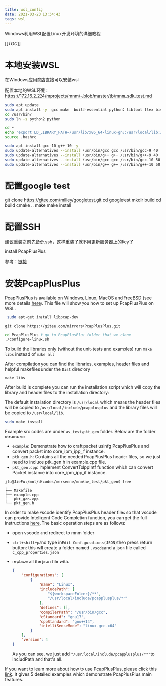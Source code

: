 ```yaml
---
title: wsl_config
date: 2021-03-23 13:34:43
tags: wsl
---
```




Windows利用WSL配置Linux开发环境的详细教程

[[_TOC_]]

<!--more-->

# 本地安装WSL

在Windows应用商店直接可以安装wsl

配置本地的WSL环境：https://172.16.2.224/mprojects/mnm/-/blob/master/tb/mnm_sdk_test.md

```bash
sudo apt update
sudo apt install -y  gcc make  build-essential python2 libtool flex bison
cd /usr/bin/
sudo ln -s python2 python

cd ~
echo 'export LD_LIBRARY_PATH=/usr/lib/x86_64-linux-gnu:/usr/local/lib:/lib' >> .bashrc
source .bashrc

sudo apt install gcc-10 g++-10 -y
sudo update-alternatives --install /usr/bin/gcc gcc /usr/bin/gcc-9 40
sudo update-alternatives --install /usr/bin/g++ g++ /usr/bin/g++-9 40
sudo update-alternatives --install /usr/bin/gcc gcc /usr/bin/gcc-10 50
sudo update-alternatives --install /usr/bin/g++ g++ /usr/bin/g++-10 50
```



# 配置google test

git clone https://gitee.com/milley/googletest.git
cd googletest
mkdir build
cd build
cmake ..
make
make install

# 配置SSH

建议重装之前先备份.ssh，这样重装了就不用更新服务器上的Key了

install PcapPlusPlus

参考：[链接](https://172.16.2.224/mprojects/mnm/-/tree/master/av_test/pkt_gen)















# 安装PcapPlusPlus



PcapPlusPlus is available on Windows,  Linux, MacOS and FreeBSD (see more details [here](https://pcapplusplus.github.io/docs/install)). This file will show you how to set up PcapPlusPlus on WSL. 

```bash
 sudo apt-get install libpcap-dev 
```

```shell
git clone https://gitee.com/mirrors/PcapPlusPlus.git
```

``` bash
cd PcapPlusPlus # go to PcapPlusPlus folder that we clone
./configure-linux.sh
```

To build the libraries only (without the unit-tests and examples) run `make libs` instead of `make all`

After compilation you can find the libraries, examples, header files and helpful makefiles under the `Dist` directory

```shell
make libs
```

After build is complete you can run the installation script which will copy the library and header files to the installation directory:

The default installation directory is `/usr/local` which means the header files will be copied to `/usr/local/include/pcapplusplus` and the library files will be copied to `/usr/local/lib`.

```bash
sudo make install
```



Example src codes are under `av_test/pkt_gen` folder. Below are the folder structure:

- `example`: Demonstrate how to craft packet usinfg PcapPlusPlus and convert packet into core_ipm_ipp_if instance.
- `ptk_gen.h`: Contains all the needed PcapPlusPlus header files, so we just need to include ptk_gen.h in example.cpp file.
- `pkt_gen.cpp`: Implement ConvertToIppIntf function which can convert Packet instance into core_ipm_ipp_if instance.

```shell
jfu@JieFu:/mnt/d/codes/mersenne/mnm/av_test/pkt_gen$ tree
.
├── Makefile
├── example.cpp
├── pkt_gen.cpp
└── pkt_gen.h

```



In order to make vscode identify PcapPlusPlus header files so that vscode can provide Intelligent Code Completion function, you can get the full instructions [here](https://www.cnblogs.com/hubery/p/7375215.html). The basic operation steps are as follows:

- open vscode and redirect to mnm folder

- `ctrl+shift+p`and type in`Edit Configurations(JSON)`then press return button: this will create a folder named `.vscde`and a json file called `c_cpp_properties.json`

- replace all the json file with:

  ```json
  {
      "configurations": [
          {
              "name": "Linux",
              "includePath": [
                  "${workspaceFolder}/**",
                  "/usr/local/include/pcapplusplus/**"
              ],
              "defines": [],
              "compilerPath": "/usr/bin/gcc",
              "cStandard": "gnu17",
              "cppStandard": "gnu++14",
              "intelliSenseMode": "linux-gcc-x64"
          }
      ],
      "version": 4
  }
  ```

  As you can see, we just add `"/usr/local/include/pcapplusplus/**"`to includPath and that's all.

If you want to learn more about how to use PcapPlusPlus, please click this [link](https://pcapplusplus.github.io/docs/tutorials). It gives 5 detailed examples which demonstrate PcapPlusPlus main features.